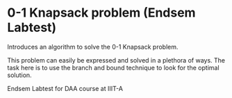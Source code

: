 # 0-1 Knapsack problem (Endsem Labtest)

Introduces an algorithm to solve
the 0-1 Knapsack problem. 

This problem can easily
be expressed and solved in a plethora of ways. The task
here is to use the branch and bound technique to look for
the optimal solution.

Endsem Labtest for DAA course at IIIT-A

